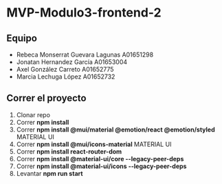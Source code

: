 # MVP-Modulo3-frontend-2

## Equipo

- Rebeca Monserrat Guevara Lagunas A01651298
- Jonatan Hernandez García  A01653004
- Axel González Carreto A01652775
- Marcia Lechuga López A01652732

## Correr el proyecto
1. Clonar repo
2. Correr **npm install**
3. Correr **npm install @mui/material @emotion/react @emotion/styled** MATERIAL UI
4. Correr **npm install @mui/icons-material** MATERIAL UI
5. Correr **npm install react-router-dom** 
6. Correr **npm install @material-ui/core --legacy-peer-deps**
7. Correr **npm install @material-ui/icons --legacy-peer-deps**
8. Levantar **npm run start**
